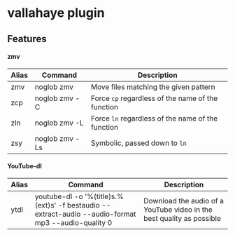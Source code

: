 # vallahaye plugin

## Features

#### zmv

| Alias | Command        | Description                                       |
|-------|----------------|---------------------------------------------------|
| zmv   | noglob zmv     | Move files matching the given pattern             |
| zcp   | noglob zmv -C  | Force `cp` regardless of the name of the function |
| zln   | noglob zmv -L  | Force `ln` regardless of the name of the function |
| zsy   | noglob zmv -Ls | Symbolic, passed down to `ln`                     |

#### YouTube-dl

| Alias | Command                                                                                             | Description                                                           |
|-------|-----------------------------------------------------------------------------------------------------|-----------------------------------------------------------------------|
| ytdl  | youtube-dl -o '%(title)s.%(ext)s' -f bestaudio --extract-audio --audio-format mp3 --audio-quality 0 | Download the audio of a YouTube video in the best quality as possible |
